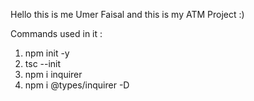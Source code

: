 Hello this is me Umer Faisal and this is my ATM Project :)

Commands used in it :

1. npm init -y
2. tsc --init
3. npm i inquirer
4. npm i @types/inquirer -D
